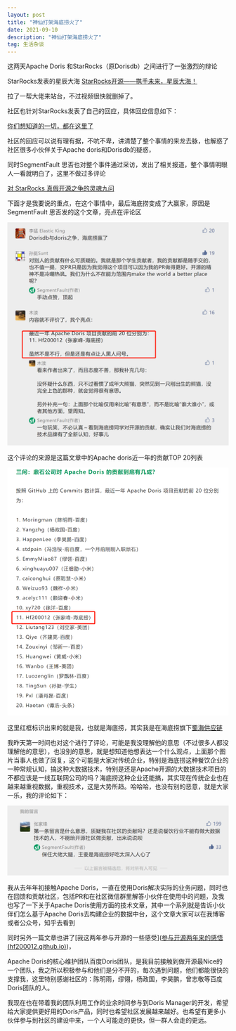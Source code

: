 ```yaml
---
layout: post
title: "神仙打架海底捞火了"
date: 2021-09-10 
description: "神仙打架海底捞火了"
tag: 生活杂谈
---
```


这两天Apache Doris 和StarRocks（原Dorisdb）之间进行了一张激烈的辩论

StarRocks发表的星辰大海  [StarRocks开源——携手未来，星辰大海！](https://mp.weixin.qq.com/s/3zHPnPbowIj_OpMIHAobGA)

拉了一帮大佬来站台，不过视频很快就删掉了。

社区也针对StarRocks发表了自己的回应，具体回应信息如下：

[你们想知道的一切，都在这里了](https://mp.weixin.qq.com/s/QnJ6LFaMOpLasdRpFzGFJA)

社区的回应可以说有理有据，不吭不卑，讲清楚了整个事情的来龙去脉，也解惑了社区很多小伙伴关于Apache doris和Dorisdb的疑惑，

同时SegmentFault 思否也对整个事件通过采访，发出了相关报道，整个事情明眼人一看就明白了，这里不做过多评论

[对 StarRocks 真假开源之争的灵魂九问](https://mp.weixin.qq.com/s/cOCGREc6KHPS0JpYdXekXw)

下面才是我要说的重点，在这个事情中，最后海底捞变成了大赢家，原因是SegmentFault 思否发的这个文章，亮点在评论区

![image-20210910114121477](/images/post/image-20210910114121477.png)

这个评论的来源是这篇文章中的Apache doris近一年的贡献TOP 20列表

![image-20210910114854375](/images/post/image-20210910114854375.png)

这里红框标识出来的就是我，也就是海底捞，其实我是在海底捞旗下[蜀海供应链](www.shuhaisc.com)

我昨天第一时间也对这个进行了评论，可能是我没理解他的意思（不过很多人都没理解他的意思），也没别的意思，就是想知道他想表达一个什么观点，上面那个图片当事人也做了回复，这个可能是大家对传统企业，特别是海底捞这种餐饮企业的一种常规认知，搞这种大数据技术，特别是还是Apache开源的大数据技术项目的不都应该是一线互联网公司的吗？海底捞这种企业还能搞，其实现在传统企业也在越来越重视数据，重视技术，这是大势所趋。哈哈哈，也没有别的恶意，就是大家一乐，我的评论如下：

![image-20210910114238367](/images/post/image-20210910114238367.png)



我从去年年初接触Apache Doris，一直在使用Doris解决实际的业务问题，同时也在回馈和贡献社区，包括PR和在社区微信群里解答小伙伴在使用中的问题，及我也写了一下关于Apache Doris使用方面的技术文章，其中一个系列就是告诉小伙伴们怎么基于Apache Doris去构建企业的数据中台，这个文章大家可以在我博客或者公众号，知乎去看到

同时另外一篇文章也讲了[我这两年参与开源的一些感受]([参与开源两年来的感悟 (hf200012.github.io)](https://hf200012.github.io/2021/09/参与开源两年来的感悟/))，

Apache Doris的核心维护团队百度Doris团队，是我目前接触到做开源最Nice的一个团队，我之所以积极参与和他们是分不开的，每次遇到问题，他们都能很快的支撑我，这里特别感谢社区的：陈明雨，缪翎，杨政国，李昊鹏，曾志敬等百度Doris团队的人。

我现在也在带着我的团队利用工作的业余时间参与到Doris Manager的开发，希望给大家提供更好用的Doris产品，同时也希望社区发展越来越好。也希望有更多小伙伴参与到社区的建设中来，一个人可能走的更快，但一群人会走的更远。
